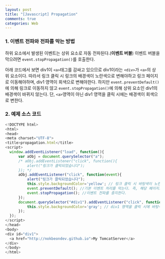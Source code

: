```yaml
---
layout: post
title: "[Javascript] Propagation"
comments: true
categories: Web
---
```


### 1. 이벤트 전파와 전파를 막는 방법
하위 요소에서 발생된 이벤트는 상위 요소로 자동 전파된다.(**이벤트 버블**) 이벤트 버블을 막으려면 `event.stopPropagation()`를 호출한다.

아래 코드에서 보면 div1이 `<a>`태그를 감싸고 있으므로 div1이라는 `<div>`가 `<a>`의 상위 요소이다. 따라서 링크 클릭 시 링크의 배경색이 노란색으로 변해야하고 링크 페이지로 이동해야하며, div1 영역이 회색으로 변해야한다. 하지만 `event.preventDefault()`에 의해 링크로 이동하지 않고 `event.stopPropagation()`에 의해 상위 요소인 div1의 배경색이 바뀌지 않는다. 단, `<a>`영역이 아닌 div1 영역을 클릭 시에는 배경색이 회색으로 변한다.

### 2. 예제 소스 코드
```javascript
<!DOCTYPE html>
<html>
<head>
<meta charset="UTF-8">
<title>propagation.html</title>
<script>
  window.addEventListener("load", function(){
	  var aObj = document.querySelector("a");
	  /* aObj.addEventListener("click", function(){
		  alert("링크가 클릭되었습니다");
	  }); */
	  aObj.addEventListener("click", function(event){
		  alert("링크가 클릭되었습니다");
		  this.style.backgroundColor='yellow'; // 링크 클릭 시 바탕색이 노란색으로 변함
		  event.preventDefault(); //기본 이벤트 처리를 막는다. 즉, 해당 페이지로 이동이 막힌다.
		  event.stopPropagation(); //이벤트 전파를 중지한다.
	  });
	  document.querySelector("#div1").addEventListener("click", function(){
		  this.style.backgroundColor='gray'; // div1 영역을 클릭 시에 바탕색이 회색으로 변함
	  });
  });
</script>
</head>
<body>
<div id="div1">
  <a href="http://nokbeondev.github.io">My TomcatServer</a>
</div>
</body>
</html>
```


